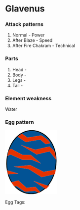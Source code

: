 # Glavenus

### Attack patterns
1. Normal - Power
2. After Blaze - Speed
3. After Fire Chakram - Technical

### Parts
1. Head - 
2. Body - 
3. Legs - 
4. Tail - 

### Element weakness
Water 

### Egg pattern
![image info](../assets/glavenus.png)

Egg Tags: 